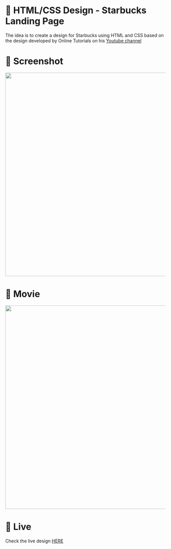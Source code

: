 # 🎨 HTML/CSS Design - Starbucks Landing Page

The idea is to create a design for Starbucks using HTML and CSS based on the design developed by Online Tutorials on his [Youtube channel](https://www.youtube.com/watch?v=HXKNedyDbNE)


# 📸 Screenshot
<img src="https://storage.googleapis.com/rfribeiro-websites-design/starbucks-design/presentation.png" width="640">


# 🎥 Movie
<img src="https://storage.googleapis.com/rfribeiro-websites-design/starbucks-design/presentation.gif" width="640">


# 🚀 Live

Check the live design [HERE](https://storage.googleapis.com/rfribeiro-websites-design/starbucks-design/index.html)